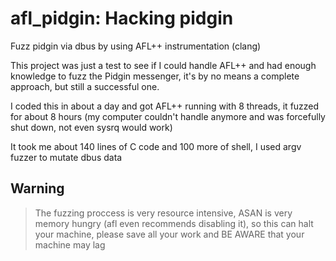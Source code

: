 # afl_pidgin: Hacking pidgin

Fuzz pidgin via dbus by using AFL++ instrumentation (clang)

This project was just a test to see if I could handle AFL++ and had enough knowledge to fuzz the Pidgin messenger, it's by no means a complete approach, but still a successful one.

I coded this in about a day and got AFL++ running with 8 threads, it fuzzed for about 8 hours (my computer couldn't handle anymore and was forcefully shut down, not even sysrq would work)

It took me about 140 lines of C code and 100 more of shell, I used argv fuzzer to mutate dbus data

## Warning
> The fuzzing proccess is very resource intensive, ASAN is very memory hungry (afl even recommends disabling it), so this can halt your machine, please save all your work and BE AWARE that your machine may lag

